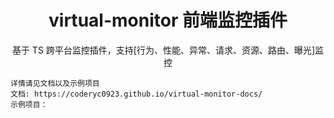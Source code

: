 <div align="center">
  <h1>virtual-monitor 前端监控插件</h1>
  <p>
    基于 TS 跨平台监控插件，支持[行为、性能、异常、请求、资源、路由、曝光]监控
  </p>
</div>

```
详情请见文档以及示例项目
文档: https://coderyc0923.github.io/virtual-monitor-docs/
示例项目：
```

